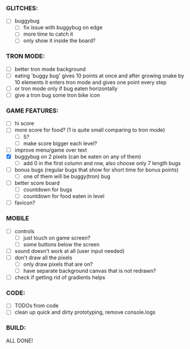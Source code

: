 ### GLITCHES:

- [ ] buggybug
  - [ ] fix issue with buggybug on edge
  - [ ] more time to catch it
  - [ ] only show it inside the board?

### TRON MODE:

- [ ] better tron mode background
- [ ] eating 'buggy bug' gives 10 points at once and after growing snake by 10 elements it enters tron mode and gives one point every step
- [ ] or tron mode only if bug eaten horizontally
- [ ] give a tron bug some tron bike icon

### GAME FEATURES:

- [ ] hi score
- [ ] more score for food? (1 is quite small comparing to tron mode)
  - [ ] 5?
  - [ ] make score bigger each level?
- [ ] improve menu/game over text
- [x] buggybug on 2 pixels (can be eaten on any of them)
  - [ ] add 0 in the first column and row, also choose only 7 length bugs
- [ ] bonus bugs (regular bugs that show for short time for bonus points)
  - [ ] one of them will be buggy(tron) bug
- [ ] better score board
  - [ ] countdown for bugs
  - [ ] countdown for food eaten in level
- [ ] favicon?

### MOBILE

- [ ] controls
  - [ ] just touch on game screen?
  - [ ] some buttons below the screen
- [ ] sound doesn't work at all (user input needed)
- [ ] don't draw all the pixels
  - [ ] only draw pixels that are on?
  - [ ] have separate background canvas that is not redrawn?
- [ ] check if getting rid of gradients helps

### CODE:

- [ ] TODOs from code
- [ ] clean up quick and dirty prototyping, remove console.logs

### BUILD:

ALL DONE!
